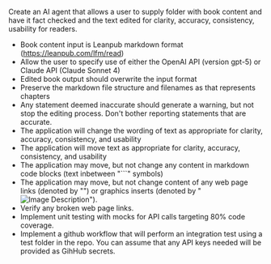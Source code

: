 Create an AI agent that allows a user to supply folder with book content and have it fact checked and the text edited for clarity, accuracy, consistency, usability for readers.
- Book content input is Leanpub markdown format (https://leanpub.com/lfm/read)
- Allow the user to specify use of either the OpenAI API (version gpt-5) or Claude API (Claude Sonnet 4)
- Edited book output should overwrite the input format
- Preserve the markdown file structure and filenames as that represents chapters
- Any statement deemed inaccurate should generate a warning, but not stop the editing process. Don't bother reporting statements that are accurate.
- The application will change the wording of text as appropriate for clarity, accuracy, consistency, and usability
- The application will move text as appropriate for clarity, accuracy, consistency, and usability
- The application may move, but not change any content in markdown code blocks (text inbetween "```" symbols)
- The application may move, but not change content of any web page links (denoted by "[<label>](<web page>)") or graphics inserts (denoted by "![Image Description](filename)").
- Verify any broken web page links.
- Implement unit testing with mocks for API calls targeting 80% code coverage.
- Implement a github workflow that will perform an integration test using a test folder in the repo. You can assume that any API keys needed will be provided as GihHub secrets.

